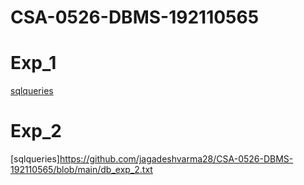 # CSA-0526-DBMS-192110565
# Exp_1
[sqlqueries](https://github.com/jagadeshvarma28/CSA-0526-DBMS-192110565/blob/main/db_exp_1.txt)

# Exp_2
[sqlqueries]https://github.com/jagadeshvarma28/CSA-0526-DBMS-192110565/blob/main/db_exp_2.txt

